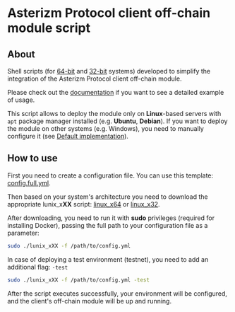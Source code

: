 # Asterizm Protocol client off-chain module script

## About

Shell scripts (for [64-bit](./bin/linux_x64) and [32-bit](./bin/linux_x32) systems) developed to simplify the integration of the Asterizm Protocol client off-chain module.

Please check out the [documentation](https://docs.asterizm.io/guides/getting-started/2.-implement-off-chain-module/simple-implementation-shell-script) if you want to see a detailed example of usage.

This script allows to deploy the module only on **Linux**-based servers with `apt` package manager installed (e.g. **Ubuntu**, **Debian**). If you want to deploy the module on other systems (e.g. Windows), you need to manually configure it (see [Default implementation](https://docs.asterizm.io/guides/getting-started/2.-implement-off-chain-module/default-implementation-manual)).

## How to use

First you need to create a configuration file. You can use this template: [config.full.yml](./config.full.yml).

Then based on your system's architecture you need to download the appropriate lunix_x**XX** script: [linux_x64](./bin/linux_x64) or [linux_x32](./bin/linux_x32).

After downloading, you need to run it with **sudo** privileges (required for installing Docker), passing the full path to your configuration file as a parameter:

```bash
sudo ./lunix_xXX -f /path/to/config.yml
```

In case of deploying a test environment (testnet), you need to add an additional flag: `-test`

```bash
sudo ./lunix_xXX -f /path/to/config.yml -test
```

After the script executes successfully, your environment will be configured, and the client's off-chain module will be up and running.
